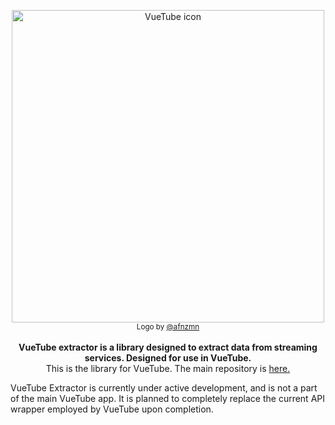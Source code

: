 <p align="center">
  <a href="https://vuetube.app/">
    <img src="https://cdn.discordapp.com/attachments/751596360108605500/972753003855634442/part_of_VueTube.svg" alt="VueTube icon" width="500"/>
  </a>
  </br>
  <sub>Logo by <a href="https://github.com/afnzmn">@afnzmn</a></sub>
  </br>
  </br>
<strong>VueTube extractor is a library designed to extract data from streaming services. Designed for use in VueTube.</strong>
</br>
This is the library for VueTube. The main repository is <a href="https://github.com/Frontesque/VueTube"> here.</a>
</p>

VueTube Extractor is currently under active development, and is not a part of the main VueTube app. It is planned to completely replace the current API wrapper employed by VueTube upon completion.
